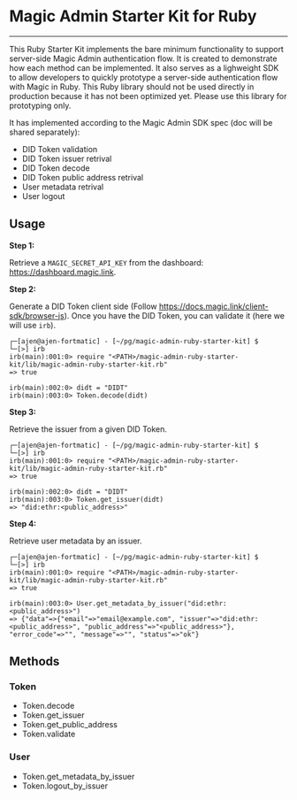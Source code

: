 # Magic Admin Starter Kit for Ruby
---

This Ruby Starter Kit implements the bare minimum functionality to support server-side Magic Admin authentication flow. It is created to demonstrate how each method can be implemented. It also serves as a lighweight SDK to allow developers to quickly prototype a server-side authentication flow with Magic in Ruby. This Ruby library should not be used directly in production because it has not been optimized yet. Please use this library for prototyping only.


It has implemented according to the Magic Admin SDK spec (doc will be shared separately):

- DID Token validation
- DID Token issuer retrival
- DID Token decode
- DID Token public address retrival
- User metadata retrival
- User logout


## Usage

**Step 1:**

Retrieve a `MAGIC_SECRET_API_KEY` from the dashboard: https://dashboard.magic.link.


**Step 2:**

Generate a DID Token client side (Follow https://docs.magic.link/client-sdk/browser-js). Once you have the DID Token, you can validate it (here we will use `irb`).

```
┌─[ajen@ajen-fortmatic] - [~/pg/magic-admin-ruby-starter-kit] $
└─[>] irb
irb(main):001:0> require "<PATH>/magic-admin-ruby-starter-kit/lib/magic-admin-ruby-starter-kit.rb"
=> true

irb(main):002:0> didt = "DIDT"
irb(main):003:0> Token.decode(didt)
```

**Step 3:**

Retrieve the issuer from a given DID Token.

```
┌─[ajen@ajen-fortmatic] - [~/pg/magic-admin-ruby-starter-kit] $
└─[>] irb
irb(main):001:0> require "<PATH>/magic-admin-ruby-starter-kit/lib/magic-admin-ruby-starter-kit.rb"
=> true

irb(main):002:0> didt = "DIDT"
irb(main):003:0> Token.get_issuer(didt)
=> "did:ethr:<public_address>"
```

**Step 4:**

Retrieve user metadata by an issuer.

```
┌─[ajen@ajen-fortmatic] - [~/pg/magic-admin-ruby-starter-kit] $
└─[>] irb
irb(main):001:0> require "<PATH>/magic-admin-ruby-starter-kit/lib/magic-admin-ruby-starter-kit.rb"
=> true

irb(main):003:0> User.get_metadata_by_issuer("did:ethr:<public_address>")
=> {"data"=>{"email"=>"email@example.com", "issuer"=>"did:ethr:<public_address>", "public_address"=>"<public_address>"}, "error_code"=>"", "message"=>"", "status"=>"ok"}
```

## Methods

### Token

- Token.decode
- Token.get_issuer
- Token.get_public_address
- Token.validate

### User

- Token.get_metadata_by_issuer
- Token.logout_by_issuer